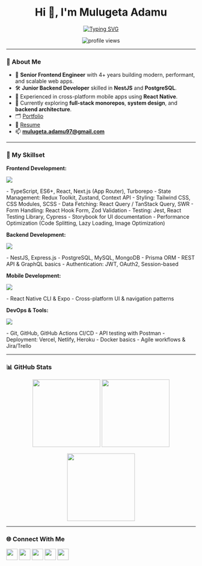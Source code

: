 <h1 align="center">
  Hi 👋, I'm Mulugeta Adamu
</h1>

<p align="center">
  <a href="https://git.io/typing-svg">
    <img src="https://readme-typing-svg.herokuapp.com?font=Fira+Code&size=22&pause=1000&color=0E75B6&center=true&vCenter=true&width=600&lines=Senior+Frontend+Engineer+%7C+4%2B+Years+Experience;TypeScript+%7C+Next.js+%7C+Turborepo+%7C+React+Native;Junior+Backend+(NestJS+%26+PostgreSQL);Passionate+About+Clean+Code+%26+Performance" alt="Typing SVG" />
  </a>
</p>

<p align="center">
  <img src="https://komarev.com/ghpvc/?username=mulea&label=Profile%20views&color=0e75b6&style=flat" alt="profile views" />
</p>

---

### 🚀 About Me
- 💼 **Senior Frontend Engineer** with 4+ years building modern, performant, and scalable web apps.
- 🛠 **Junior Backend Developer** skilled in **NestJS** and **PostgreSQL**.
- 📱 Experienced in cross-platform mobile apps using **React Native**.
- 🌱 Currently exploring **full-stack monorepos**, **system design**, and **backend architecture**.
- 🗂 [Portfolio](https://myportifolio-mulea.vercel.app/)
- 📄 [Resume](https://drive.google.com/drive/folders/1ncAOQbhvWuI8XyfGqv8D1YPJsDy5ZNCp)
- 📫 **mulugeta.adamu97@gmail.com**

---

### 🧠 My Skillset

**Frontend Development:**
<p>
  <img src="https://skillicons.dev/icons?i=typescript,nextjs,react,tailwind,redux,zustand,vue,nuxt,webpack,vite" />
</p>
- TypeScript, ES6+, React, Next.js (App Router), Turborepo  
- State Management: Redux Toolkit, Zustand, Context API  
- Styling: Tailwind CSS, CSS Modules, SCSS  
- Data Fetching: React Query / TanStack Query, SWR  
- Form Handling: React Hook Form, Zod Validation  
- Testing: Jest, React Testing Library, Cypress  
- Storybook for UI documentation  
- Performance Optimization (Code Splitting, Lazy Loading, Image Optimization)

**Backend Development:**
<p>
  <img src="https://skillicons.dev/icons?i=nestjs,nodejs,postgresql,mysql,mongodb,prisma" />
</p>
- NestJS, Express.js  
- PostgreSQL, MySQL, MongoDB  
- Prisma ORM  
- REST API & GraphQL basics  
- Authentication: JWT, OAuth2, Session-based

**Mobile Development:**
<p>
  <img src="https://skillicons.dev/icons?i=react,androidstudio" />
</p>
- React Native CLI & Expo  
- Cross-platform UI & navigation patterns

**DevOps & Tools:**
<p>
  <img src="https://skillicons.dev/icons?i=git,github,postman,linux,figma,vercel,heroku,docker,githubactions" />
</p>
- Git, GitHub, GitHub Actions CI/CD  
- API testing with Postman  
- Deployment: Vercel, Netlify, Heroku  
- Docker basics  
- Agile workflows & Jira/Trello

---

### 📊 GitHub Stats
<p align="center">
  <img src="https://github-readme-stats.vercel.app/api?username=mulea&show_icons=true&theme=radical" height="180" />
  <img src="https://github-readme-stats.vercel.app/api/top-langs?username=mulea&layout=compact&theme=radical" height="180" />
</p>

<p align="center">
  <img src="https://github-readme-streak-stats.herokuapp.com?user=mulea&theme=radical&hide_border=false" height="180" />
</p>

---

### 🌐 Connect With Me
<p align="left">
  <a href="https://dev.to/mulea" target="_blank"><img src="https://skillicons.dev/icons?i=devto" height="30" /></a>
  <a href="https://twitter.com/mulugetaadamu97" target="_blank"><img src="https://skillicons.dev/icons?i=twitter" height="30" /></a>
  <a href="https://linkedin.com/in/mulugeta-adamu" target="_blank"><img src="https://skillicons.dev/icons?i=linkedin" height="30" /></a>
  <a href="https://stackoverflow.com/users/15645073" target="_blank"><img src="https://skillicons.dev/icons?i=stackoverflow" height="30" /></a>
  <a href="https://instagram.com/muleadamu" target="_blank"><img src="https://skillicons.dev/icons?i=instagram" height="30" /></a>
</p>
